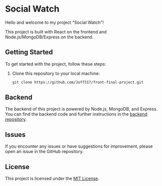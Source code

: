 # Social Watch

Hello and welcome to my project "Social Watch"!

This project is built with React on the frontend and Node.js/MongoDB/Express on the backend.

## Getting Started

To get started with the project, follow these steps:

1. Clone this repository to your local machine:

   ```bash
   git clone https://github.com/Joff317/front-final-project.git

## Backend

The backend of this project is powered by Node.js, MongoDB, and Express. You can find the backend code and further instructions in the [backend repository](https://github.com/Joff317/social-moovie-and-co-back-end).

## Issues

If you encounter any issues or have suggestions for improvement, please open an issue in the GitHub repository.

## License

This project is licensed under the [MIT License](LICENSE).